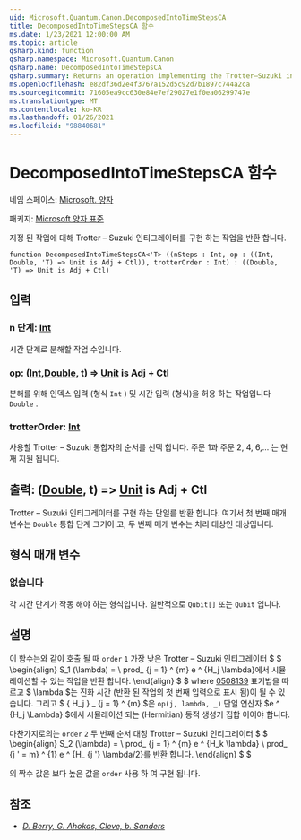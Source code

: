 ```yaml
---
uid: Microsoft.Quantum.Canon.DecomposedIntoTimeStepsCA
title: DecomposedIntoTimeStepsCA 함수
ms.date: 1/23/2021 12:00:00 AM
ms.topic: article
qsharp.kind: function
qsharp.namespace: Microsoft.Quantum.Canon
qsharp.name: DecomposedIntoTimeStepsCA
qsharp.summary: Returns an operation implementing the Trotter–Suzuki integrator for a given operation.
ms.openlocfilehash: e82df36d2e4f3767a152d5c92d7b1897c744a2ca
ms.sourcegitcommit: 71605ea9cc630e84e7ef29027e1f0ea06299747e
ms.translationtype: MT
ms.contentlocale: ko-KR
ms.lasthandoff: 01/26/2021
ms.locfileid: "98840681"
---
```

# <a name="decomposedintotimestepsca-function"></a>DecomposedIntoTimeStepsCA 함수

네임 스페이스: [Microsoft. 양자](xref:Microsoft.Quantum.Canon)

패키지: [Microsoft 양자 표준](https://nuget.org/packages/Microsoft.Quantum.Standard)


지정 된 작업에 대해 Trotter – Suzuki 인티그레이터를 구현 하는 작업을 반환 합니다.

```qsharp
function DecomposedIntoTimeStepsCA<'T> ((nSteps : Int, op : ((Int, Double, 'T) => Unit is Adj + Ctl)), trotterOrder : Int) : ((Double, 'T) => Unit is Adj + Ctl)
```


## <a name="input"></a>입력

### <a name="nsteps--int"></a>n 단계: [Int](xref:microsoft.quantum.lang-ref.int)

시간 단계로 분해할 작업 수입니다.


### <a name="op--intdoublet--unit--is-adj--ctl"></a>op: ([Int](xref:microsoft.quantum.lang-ref.int),[Double](xref:microsoft.quantum.lang-ref.double), t) => [Unit](xref:microsoft.quantum.lang-ref.unit)  is Adj + Ctl

분해를 위해 인덱스 입력 (형식 `Int` ) 및 시간 입력 (형식)을 허용 하는 작업입니다 `Double` .


### <a name="trotterorder--int"></a>trotterOrder: [Int](xref:microsoft.quantum.lang-ref.int)

사용할 Trotter – Suzuki 통합자의 순서를 선택 합니다.
주문 1과 주문 2, 4, 6,... 는 현재 지원 됩니다.



## <a name="output--doublet--unit--is-adj--ctl"></a>출력: ([Double](xref:microsoft.quantum.lang-ref.double), t) => [Unit](xref:microsoft.quantum.lang-ref.unit)  is Adj + Ctl

Trotter – Suzuki 인티그레이터를 구현 하는 단일를 반환 합니다. 여기서 첫 번째 매개 변수는 `Double` 통합 단계 크기이 고, 두 번째 매개 변수는 처리 대상인 대상입니다.

## <a name="type-parameters"></a>형식 매개 변수

### <a name="t"></a>없습니다

각 시간 단계가 작동 해야 하는 형식입니다. 일반적으로 `Qubit[]` 또는 `Qubit` 입니다.

## <a name="remarks"></a>설명

이 함수는와 같이 호출 될 때 `order` `1` 가장 낮은 Trotter – Suzuki 인티그레이터 $ $ \begin{align} S_1 (\lambda) = \ prod_ {j = 1} ^ {m} e ^ {H_j \lambda}에서 시뮬레이션할 수 있는 작업을 반환 합니다. \end{align} $ $ where [0508139](https://arxiv.org/abs/quant-ph/0508139) 표기법을 따르고 $ \lambda $는 진화 시간 (반환 된 작업의 첫 번째 입력으로 표시 됨)이 될 수 있습니다. 그리고 $ \{ H_j \} _ {j = 1} ^ {m} $은 `op(j, lambda, _)` 단일 연산자 $e ^ {H_j \Lambda} $에서 시뮬레이션 되는 (Hermitian) 동적 생성기 집합 이어야 합니다.

마찬가지로의는 `order` `2` 두 번째 순서 대칭 Trotter – Suzuki 인티그레이터 $ $ \begin{align} S_2 (\lambda) = \ prod_ {j = 1} ^ {m} e ^ {H_k \lambda} \ prod_ {j ' = m} ^ {1} e ^ {H_ {j '} \lambda/2}를 반환 합니다.
\end{align} $ $

의 짝수 값은 보다 높은 값을 `order` 사용 하 여 [](https://arxiv.org/abs/quant-ph/0508139)구현 됩니다.

## <a name="references"></a>참조

- [*D. Berry, G. Ahokas, Cleve, b. Sanders*](https://arxiv.org/abs/quant-ph/0508139)